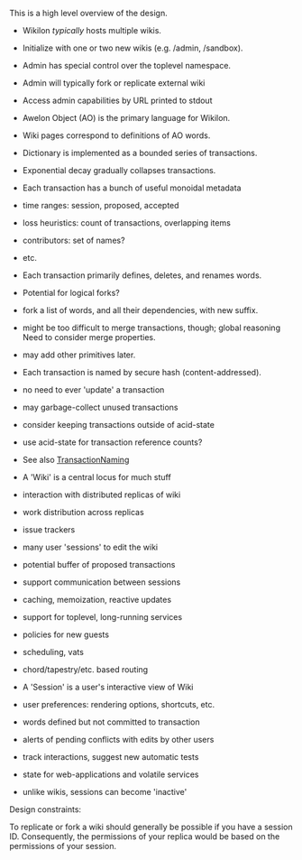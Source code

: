 
This is a high level overview of the design. 

* Wikilon *typically* hosts multiple wikis.
 * Initialize with one or two new wikis (e.g. /admin, /sandbox).
 * Admin has special control over the toplevel namespace.
 * Admin will typically fork or replicate external wiki
 * Access admin capabilities by URL printed to stdout

* Awelon Object (AO) is the primary language for Wikilon.
 * Wiki pages correspond to definitions of AO words.
 
* Dictionary is implemented as a bounded series of transactions.
 * Exponential decay gradually collapses transactions.
 * Each transaction has a bunch of useful monoidal metadata 
  * time ranges: session, proposed, accepted
  * loss heuristics: count of transactions, overlapping items
  * contributors: set of names?
  * etc.
 * Each transaction primarily defines, deletes, and renames words.
  * Potential for logical forks?
   * fork a list of words, and all their dependencies, with new suffix.
   * might be too difficult to merge transactions, though; global reasoning
 Need to consider merge properties.
  * may add other primitives later.
 * Each transaction is named by secure hash (content-addressed).
  * no need to ever 'update' a transaction
  * may garbage-collect unused transactions
  * consider keeping transactions outside of acid-state
  * use acid-state for transaction reference counts?
 * See also [TransactionNaming](TransactionNaming.md)

* A 'Wiki' is a central locus for much stuff
 * interaction with distributed replicas of wiki
 * work distribution across replicas
 * issue trackers
 * many user 'sessions' to edit the wiki
 * potential buffer of proposed transactions
 * support communication between sessions
 * caching, memoization, reactive updates
 * support for toplevel, long-running services
 * policies for new guests
 * scheduling, vats
 * chord/tapestry/etc. based routing

* A 'Session' is a user's interactive view of Wiki
 * user preferences: rendering options, shortcuts, etc.
 * words defined but not committed to transaction
 * alerts of pending conflicts with edits by other users
 * track interactions, suggest new automatic tests
 * state for web-applications and volatile services
 * unlike wikis, sessions can become 'inactive'


Design constraints:

To replicate or fork a wiki should generally be possible if you have a session ID. Consequently, the permissions of your replica would be based on the permissions of your session.



